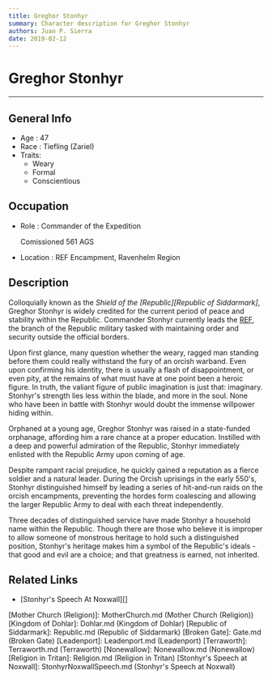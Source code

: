 ```yaml
---
title: Greghor Stonhyr
summary: Character description for Greghor Stonhyr
authors: Juan P. Sierra
date: 2019-02-12
---
```


# Greghor Stonhyr

-----


## General Info

- Age : 47
- Race : Tiefling (Zariel)
- Traits:
    - Weary
    - Formal
    - Conscientious

## Occupation

- Role : Commander of the Expedition

    Comissioned 561 AGS
    
- Location : REF Encampment, Ravenhelm Region

## Description

Colloquially known as the *Shield of the [Republic][Republic of Siddarmark]*, Greghor Stonhyr is widely credited for the current period of peace and stability within the Republic. Commander Stonhyr currently leads the [REF][Republic Expeditionary Forces], the branch of the Republic military tasked with maintaining order and security outside the official borders.

Upon first glance, many question whether the weary, ragged man standing before them could really withstand the fury of an orcish warband. Even upon confirming his identity, there is usually a flash of disappointment, or even pity, at the remains of what must have at one point been a heroic figure. In truth, the valiant figure of public imagination is just that: imaginary. Stonhyr's strength lies less within the blade, and more in the soul. None who have been in battle with Stonhyr would doubt the immense willpower hiding within.

Orphaned at a young age, Greghor Stonhyr was raised in a state-funded orphanage, affording him a rare chance at a proper education. Instilled with a deep and powerful admiration of the Republic, Stonhyr immediately enlisted with the Republic Army upon coming of age.

Despite rampant racial prejudice, he quickly gained a reputation as a fierce soldier and a natural leader. During the Orcish uprisings in the early 550's, Stonhyr distinguished himself by leading a series of hit-and-run raids on the orcish encampments, preventing the hordes form coalescing and allowing the larger Republic Army to deal with each threat independently.

Three decades of distinguished service have made Stonhyr a household name within the Republic. Though there are those who believe it is improper to allow someone of monstrous heritage to hold such a distinguished position, Stonhyr's heritage makes him a symbol of the Republic's ideals - that good and evil are a choice; and that greatness is earned, not inherited.



## Related Links

- [Stonhyr's Speech At Noxwall][]

[Alchemist's Journal]: AlchemistJournal.md (Alchemist's Journal)
[Tritanian Calendar]: Calendar.md (Tritanian Calendar)
[Gnolls]: Gnolls.md (Gnolls)
[Book of Prophesy]: Prophesy.md (Book of Prophesy)
[Timeline]: Timeline.md (Timeline)
[Azoth the Wise]: Azoth.md (Azoth the Wise)
[Baltatrax the Ravager]: Baltatrax.md (Baltatrax the Ravager)
[Faelix]: Faelix.md (Faelix)
[Greghor Stonhyr]: GreghorStonhyr.md (Greghor Stonhyr)
[Lyhl Habborhlyn]: Lyhl_Habborlyn.md (Lyhl Habborhlyn)
[Blackpoint]: Blackpoint.md (Blackpoint)
[Cantfall]: Cantfall.md (Cantfall)
[Noxwall]: Noxwall.md (Noxwall)
[Siddar City]: SiddarCity.md (Siddar City)
[Act 0 - The Alchemist's Tomb]: CampaignLog_0.md (Act 0 - The Alchemist's Tomb)
[Act 1 - The Ravenous Horde]: CampaignLog_1.md (Act 1 - The Ravenous Horde)
[Cult of Five]: CultOfFive.md (Cult of Five)
[Gahrdynyr Trade House]: GahrdynyrTradeHouse.md (Gahrdynyr Trade House)
[Republic Expeditionary Forces]: REF.md (Republic Expeditionary Forces)
[Mother Church (Religion)]: MotherChurch.md (Mother Church (Religion))
[Kingdom of Dohlar]: Dohlar.md (Kingdom of Dohlar)
[Republic of Siddarmark]: Republic.md (Republic of Siddarmark)
[Broken Gate]: Gate.md (Broken Gate)
[Leadenport]: Leadenport.md (Leadenport)
[Terraworth]: Terraworth.md (Terraworth)
[Nonewallow]: Nonewallow.md (Nonewallow)
[Religion in Tritan]: Religion.md (Religion in Tritan)
[Stonhyr's Speech at Noxwall]: StonhyrNoxwallSpeech.md (Stonhyr's Speech at Noxwall)